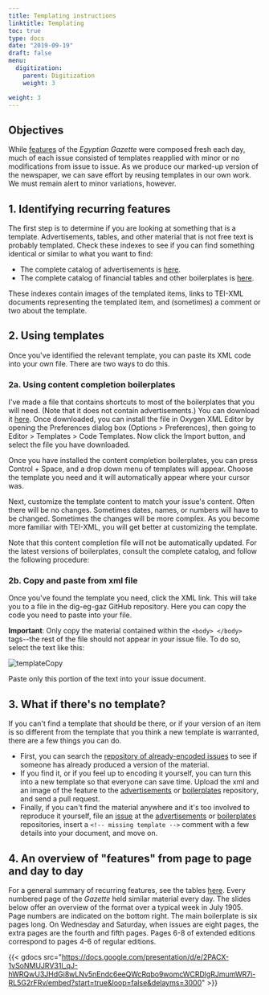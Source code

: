 ```yaml
---
title: Templating instructions
linktitle: Templating
toc: true
type: docs
date: "2019-09-19"
draft: false
menu:
  digitization:
    parent: Digitization
    weight: 3

weight: 3
---
```

## Objectives

While [features](/contents/features/) of the *Egyptian Gazette* were composed fresh each day, much of each issue consisted of templates reapplied with minor or no modifications from issue to issue. As we produce our marked-up version of the newspaper, we can save effort by reusing templates in our own work. We must remain alert to minor variations, however.

## 1. Identifying recurring features

The first step is to determine if you are looking at something that is a template. Advertisements, tables, and other material that is not free text is probably templated. Check these indexes to see if you can find something identical or similar to what you want to find:

- The complete catalog of advertisements is [here](/contents/advertisements/).
- The complete catalog of financial tables and other boilerplates is [here](/contents/templates/).

These indexes contain images of the templated items, links to TEI-XML documents representing the templated item, and (sometimes) a comment or two about the template. 

## 2. Using templates

Once you've identified the relevant template, you can paste its XML code into your own file. There are two ways to do this.

### 2a. Using content completion boilerplates

I've made a file that contains shortcuts to most of the boilerplates that you will need. (Note that it does not contain advertisements.) You can download it [here](https://raw.githubusercontent.com/dig-eg-gaz/boilerplates/master/dig-eg-gaz-code-templates.xml). Once downloaded, you can install the file in Oxygen XML Editor by opening the Preferences dialog box (Options > Preferences), then going to Editor > Templates > Code Templates. Now click the Import button, and select the file you have downloaded.

Once you have installed the content completion boilerplates, you can press Control + Space, and a drop down menu of templates will appear. Choose the template you need and it will automatically appear where your cursor was.

Next, customize the template content to match your issue's content. Often there will be no changes. Sometimes dates, names, or numbers will have to be changed. Sometimes the changes will be more complex. As you become more familiar with TEI-XML, you will get better at customizing the template.

Note that this content completion file will not be automatically updated. For the latest versions of boilerplates, consult the complete catalog, and follow the following procedure:

### 2b. Copy and paste from xml file

Once you've found the template you need, click the XML link. This will take you to a file in the dig-eg-gaz GitHub repository. Here you can copy the code you need to paste into your file. 

**Important**: Only copy the material contained within the `<body> </body>` tags--the rest of the file should not appear in your issue file. To do so, select the text like this:

![templateCopy](/img/templateCopy.png)

Paste only this portion of the text into your issue document.

## 3. What if there's no template?

If you can't find a template that should be there, or if your version of an item is so different from the template that you think a new template is warranted, there are a few things you can do. 

- First, you can search the [repository of already-encoded issues](https://github.com/dig-eg-gaz/content) to see if someone has already produced a version of the material. 
- If you find it, or if you feel up to encoding it yourself, you can turn this into a new template so that everyone can save time. Upload the xml and an image of the feature to the [advertisements](https://github.com/dig-eg-gaz/advertisements) or [boilerplates](https://github.com/dig-eg-gaz/boilerplates) repository, and send a pull request. 
- Finally, if you can't find the material anywhere and it's too involved to reproduce it yourself, file an [issue](https://guides.github.com/features/issues/) at the [advertisements](https://github.com/dig-eg-gaz/advertisements/issues) or [boilerplates](https://github.com/dig-eg-gaz/boilerplates/issues) repositories, insert a `<!-- missing template -->` comment with a few details into your document, and move on.

## 4. An overview of "features" from page to page and day to day

For a general summary of recurring features, see the tables [here](/contents/features/). Every numbered page of the _Gazette_ held similar material every day. The slides below offer an overview of the format over a typical week in July 1905. Page numbers are indicated on the bottom right. The main boilerplate is six pages long. On Wednesday and Saturday, when issues are eight pages, the extra pages are the fourth and fifth pages. Pages 6-8 of extended editions correspond to pages 4-6 of regular editions.

{{< gdocs src="https://docs.google.com/presentation/d/e/2PACX-1vSoNMUJRV31l_qJ-hWRQwU3JHdGi8wLNv5nEndc6eeQWcRqbo9womcWCRDlgRJmumWR7i-RL5G2rFRv/embed?start=true&loop=false&delayms=3000" >}}

